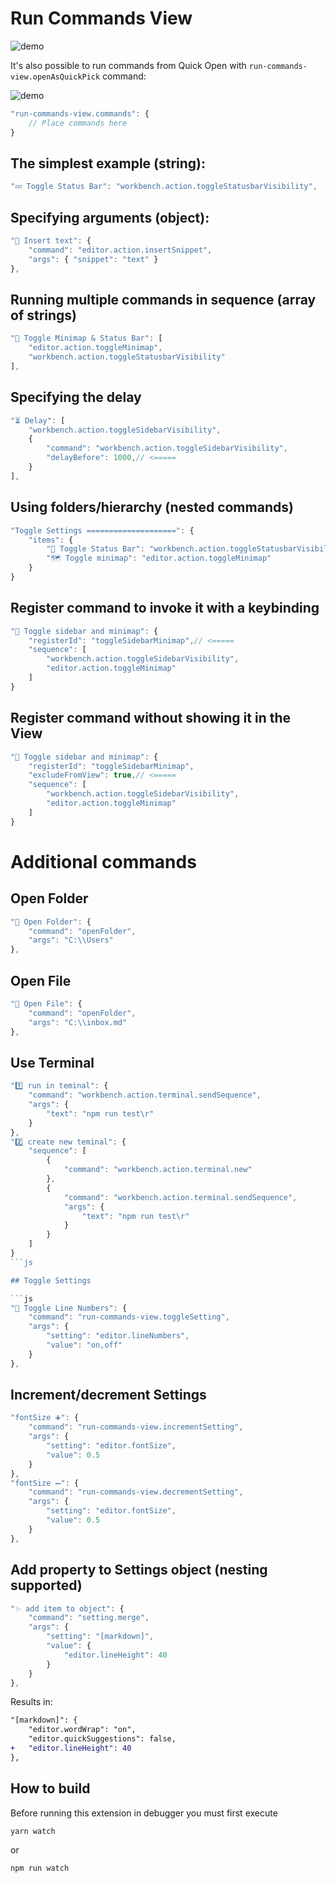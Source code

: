 # Run Commands View

![demo](https://raw.githubusercontent.com/usernamehw/vscode-run-commands-view/master/img/demo.gif)

It's also possible to run commands from Quick Open with `run-commands-view.openAsQuickPick` command:

![demo](https://raw.githubusercontent.com/usernamehw/vscode-run-commands-view/master/img/quick_pick_demo.png)

```js
"run-commands-view.commands": {
	// Place commands here
}
```

## The simplest example (string):

```js
"💤 Toggle Status Bar": "workbench.action.toggleStatusbarVisibility",
```

## Specifying arguments (object):

```js
"🔶 Insert text": {
	"command": "editor.action.insertSnippet",
	"args": { "snippet": "text" }
},
```

## Running multiple commands in sequence (array of strings)

```js
"📒 Toggle Minimap & Status Bar": [
	"editor.action.toggleMinimap",
	"workbench.action.toggleStatusbarVisibility"
],
```

## Specifying the delay

```js
"⏳ Delay": [
	"workbench.action.toggleSidebarVisibility",
	{
		"command": "workbench.action.toggleSidebarVisibility",
		"delayBefore": 1000,// <=====
	}
],
```

## Using folders/hierarchy (nested commands)

```js
"Toggle Settings ====================": {
	"items": {
		"🔋 Toggle Status Bar": "workbench.action.toggleStatusbarVisibility",
		"🗺 Toggle minimap": "editor.action.toggleMinimap"
	}
}
```

## Register command to invoke it with a keybinding

```js
"📜 Toggle sidebar and minimap": {
	"registerId": "toggleSidebarMinimap",// <=====
	"sequence": [
		"workbench.action.toggleSidebarVisibility",
		"editor.action.toggleMinimap"
	]
}
```

## Register command without showing it in the View

```js
"📜 Toggle sidebar and minimap": {
	"registerId": "toggleSidebarMinimap",
	"excludeFromView": true,// <=====
	"sequence": [
		"workbench.action.toggleSidebarVisibility",
		"editor.action.toggleMinimap"
	]
}
```

# Additional commands

## Open Folder

```js
"📁 Open Folder": {
	"command": "openFolder",
	"args": "C:\\Users"
},
```

## Open File

```js
"📝 Open File": {
	"command": "openFolder",
	"args": "C:\\inbox.md"
},
```

## Use Terminal

```js
"1️⃣ run in teminal": {
	"command": "workbench.action.terminal.sendSequence",
	"args": {
		"text": "npm run test\r"
	}
},
"2️⃣ create new teminal": {
	"sequence": [
		{
			"command": "workbench.action.terminal.new"
		},
		{
			"command": "workbench.action.terminal.sendSequence",
			"args": {
				"text": "npm run test\r"
			}
		}
	]
}
```js

## Toggle Settings

```js
"🔢 Toggle Line Numbers": {
	"command": "run-commands-view.toggleSetting",
	"args": {
		"setting": "editor.lineNumbers",
		"value": "on,off"
	}
},
```

## Increment/decrement Settings

```js
"fontSize ➕": {
	"command": "run-commands-view.incrementSetting",
	"args": {
		"setting": "editor.fontSize",
		"value": 0.5
	}
},
"fontSize ➖": {
	"command": "run-commands-view.decrementSetting",
	"args": {
		"setting": "editor.fontSize",
		"value": 0.5
	}
},
```

## Add property to Settings object (nesting supported)

```js
"✨ add item to object": {
	"command": "setting.merge",
	"args": {
		"setting": "[markdown]",
		"value": {
			"editor.lineHeight": 40
		}
	}
},
```
Results in:
```diff
"[markdown]": {
	"editor.wordWrap": "on",
	"editor.quickSuggestions": false,
+	"editor.lineHeight": 40
},
```

## How to build

Before running this extension in debugger you must first execute
```
yarn watch
```
or
```
npm run watch
```
